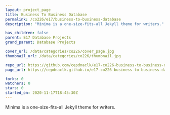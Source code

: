 ```yaml
---
layout: project_page
title: Business To Business Database
permalink: /co226/e17/business-to-business-database
description: "Minima is a one-size-fits-all Jekyll theme for writers."

has_children: false
parent: E17 Database Projects
grand_parent: Database Projects

cover_url: /data/categories/co226/cover_page.jpg
thumbnail_url: /data/categories/co226/thumbnail.jpg

repo_url: https://github.com/cepdnaclk/e17-co226-business-to-business-database
page_url: https://cepdnaclk.github.io/e17-co226-business-to-business-database

forks: 0
watchers: 0
stars: 0
started_on: 2020-11-17T18:45:30Z
---
```

Minima is a one-size-fits-all Jekyll theme for writers.

